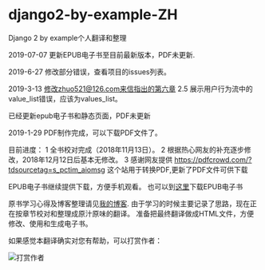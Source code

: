 # django2-by-example-ZH
Django 2 by example个人翻译和整理



2019-07-07
更新EPUB电子书至目前最新版本，PDF未更新.


2019-6-27
修改部分错误，查看项目的issues列表。


2019-3-13
修改zhuo521@126.com来信指出的第六章 2.5 展示用户行为流中的
value_list错误，应该为values_list。

已经更新epub电子书和静态页面，PDF未更新



2019-1-29
PDF制作完成，可以下载PDF文件了。


目前进度：
1 全书校对完成（2018年11月13日）。
2 根据热心网友的补充逐步修改，2018年12月12日后基本无修改。
3 感谢网友提供 https://pdfcrowd.com/?tdsourcetag=s_pctim_aiomsg 这个站用于转换PDF,更新了PDF文件可供下载




EPUB电子书继续提供下载，方便手机观看。
也可以到[这里](http://conyli.cc/django2-by-example-zh.epub)下载EPUB电子书

原书学习心得及博客整理请见[我的博客](http://www.conyli.cc/django-2-by-example).
由于学习的时候主要记录了思路，现在正在按章节校对和整理成原汁原味的翻译。
准备把最终翻译做成HTML文件，方便修改、使用和生成电子书。

如果感觉本翻译确实对您有帮助，可以打赏作者：

![打赏作者](http://img.conyli.cc/zfb.jpg)

